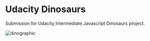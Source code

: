 # Udacity Dinosaurs

Submission for Udacity Intermediate Javascript Dinosaurs project.

![dinographic](https://user-images.githubusercontent.com/8127482/108387847-ffe66d80-71db-11eb-93c6-3106212833d3.gif)

